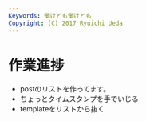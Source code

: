 ```yaml
---
Keywords: 働けども働けども
Copyright: (C) 2017 Ryuichi Ueda
---
```


# 作業進捗

* postのリストを作ってます。
* ちょっとタイムスタンプを手でいじる
* templateをリストから抜く
